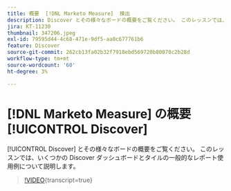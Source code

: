 ```yaml
---
title: 概要  [!DNL Marketo Measure]  検出
description: Discover とその様々なボードの概要をご覧ください。 このレッスンでは、いくつかの Discover ダッシュボードとタイルの一般的なレポート使用例について説明します。
jira: KT-11230
thumbnail: 347206.jpeg
exl-id: 79595d44-4c68-471e-9df5-aa0c677761b6
feature: Discover
source-git-commit: 262cb13fa02b32f7918ebd569720b80078c2b28d
workflow-type: tm+mt
source-wordcount: '60'
ht-degree: 3%

---
```


# [!DNL Marketo Measure] の概要 [!UICONTROL Discover]

[!UICONTROL Discover] とその様々なボードの概要をご覧ください。 このレッスンでは、いくつかの Discover ダッシュボードとタイルの一般的なレポート使用例について説明します。

>[!VIDEO](https://video.tv.adobe.com/v/347206/?learn=on){transcript=true}
